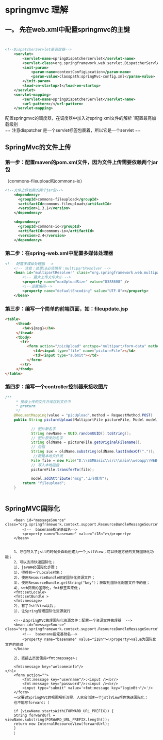 # springmvc  理解

## 一。 先在web.xml中配置springmvc的主键

```xml


<!--DispatcherServlet是调度器-->
    <servlet>
        <servlet-name>springDispatcherServlet</servlet-name>
        <servlet-class>org.springframework.web.servlet.DispatcherServlet</servlet-class>
        <init-param>
            <param-name>contextConfigLocation</param-name>
            <param-value>classpath:springMvc-config.xml</param-value>
        </init-param>
        <load-on-startup>1</load-on-startup>
    </servlet>
    <servlet-mapping>
        <servlet-name>springDispatcherServlet</servlet-name>
        <url-pattern>/</url-pattern>
    </servlet-mapping>
```   
 配置springmvc的调度器，在调度器中加入对spring xml文件的解析
 <load-on-startup>1</load-on-startup>配置最高加载级别   
 == 注意dispatcher 是一个servlet标签包裹着，所以它是一个servlet ==
 
 
 
 ## SpringMvc的文件上传  
### 第一步：配置maven的pom.xml文件，因为文件上传需要依赖两个jar包
（commons-fileupload和commons-io）
```xml
<!--文件上传依赖的两个jar包-->
    <dependency>
      <groupId>commons-fileupload</groupId>
      <artifactId>commons-fileupload</artifactId>
      <version>1.3.1</version>
    </dependency>
 
    <dependency>
      <groupId>commons-io</groupId>
      <artifactId>commons-io</artifactId>
      <version>2.4</version>
    </dependency>
```
### 第二步：在spring-web.xml中配置多媒体处理器
```xml
<!-- 配置多媒体处理器 -->
    <!-- 注意：这里id必须填写：multipartResolver -->
    <bean id="multipartResolver" class="org.springframework.web.multipart.commons.CommonsMultipartResolver">
        <!-- 最大上传文件大小 -->
        <property name="maxUploadSize" value="8388608" />
        <!--设置编码-->
        <property name="defaultEncoding" value="UTF-8"></property>
    </bean>
```
### 第三步：编写一个简单的前端页面，如：fileupdate.jsp
```html
<table>
     <thead>
        <h4>${msg}</h4>
     </thead>
     <tbody>
       <tr>
          <form action="/picUpload" enctype="multipart/form-data" method="post">
             <td><input type="file" name="pictureFile"></td>
             <td><input type="submit"></td>
          </form>
       </tr>
     </tbody>
</table>
```

### 第四步：编写一个controller控制器来接收图片

```java
/**
     * 接收上传的文件并保存到文件中
     * @return
     */
    @RequestMapping(value = "picUpload",method = RequestMethod.POST)
    public String pictureUpload(MultipartFile pictureFile, Model model) throws IOException {
 
            // 图片新名字
            String newName = UUID.randomUUID().toString();
            // 图片原来的名字
            String oldName = pictureFile.getOriginalFilename();
            // 后缀
            String sux = oldName.substring(oldName.lastIndexOf("."));
             //新建本地文件流
            File file = new File("D:\\SSMBasic\\src\\main\\webapp\\WEB-INF\\img\\" + newName + sux);
            // 写入本地磁盘
            pictureFile.transferTo(file);
 
            model.addAttribute("msg","上传成功");
        return "fileupload";
    }
 
```   
## SpringMVC国际化  
    
        <bean id="messageSource" class="org.springframework.context.support.ResourceBundleMessageSource">
            <!--  basename指定基础名-->
            <property name="basename" value="i18n"></property>
        </bean>
    
    
        1、导包导入了jstl的时候会自动创建为一个jstlView；可以快速方便的支持国际化功能；
        2、可以支持快速国际化；
        1）、javaWeb国际化步骤；
        1）、得得到一个Locale对象；
        2）、使用ResourceBundle绑定国际化资源文件；
        3）、使用ResourceBundle.getString("key")；获取到国际化配置文件中的值；
        4）、web页面的国际化，fmt标签库来做；
        <fmt:setLocale>
        <fmt:setBundle >
        <fmt:message>
        2）、有了JstlView以后；
        1）、让Spring管理国际化资源就行
    
        <!--让SpringMVC管理国际化资源文件；配置一个资源文件管理器  -->
        <bean id="messageSource" class="org.springframework.context.support.ResourceBundleMessageSource">
            <!--  basename指定基础名-->
            <property name="basename" value="i18n"></property>value为国际化文件的前缀
        </bean>
    
        2）、直接去页面使用<fmt:message>；
    
        <fmt:message key="welcomeinfo"/>
    </h1>
        <form action="">
            <fmt:message key="username"/>:<input /><br/>
            <fmt:message key="password"/>:<input /><br/>
            <input type="submit" value='<fmt:message key="loginBtn"/>'/>
        </form>
        一定要过SpringMVC的视图解析流程，人家会创建一个jstlView帮你快速国际化；
        也不能写forward:（
    
        if (viewName.startsWith(FORWARD_URL_PREFIX)) {
        String forwardUrl = viewName.substring(FORWARD_URL_PREFIX.length());
        return new InternalResourceView(forwardUrl);
        }
        ）
